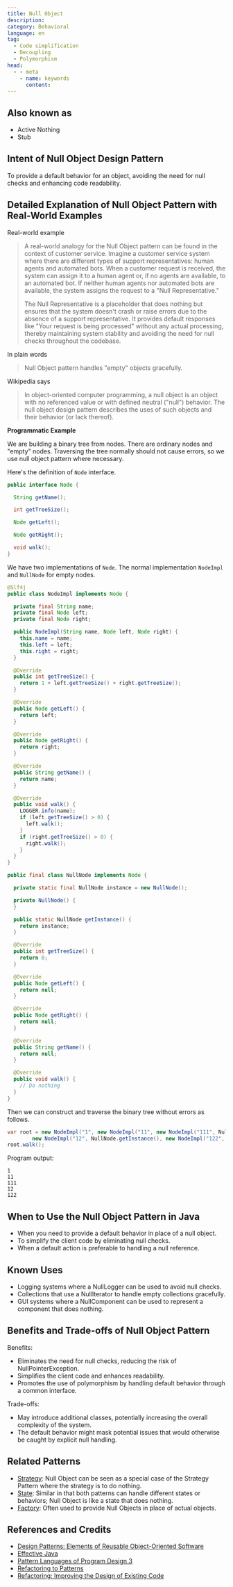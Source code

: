```yaml
---
title: Null Object
description:
category: Behavioral
language: en
tag:
  - Code simplification
  - Decoupling
  - Polymorphism
head:
  - - meta
    - name: keywords
      content:
---
```


## Also known as

* Active Nothing
* Stub

## Intent of Null Object Design Pattern

To provide a default behavior for an object, avoiding the need for null checks and enhancing code readability.

## Detailed Explanation of Null Object Pattern with Real-World Examples

Real-world example

> A real-world analogy for the Null Object pattern can be found in the context of customer service. Imagine a customer service system where there are different types of support representatives: human agents and automated bots. When a customer request is received, the system can assign it to a human agent or, if no agents are available, to an automated bot. If neither human agents nor automated bots are available, the system assigns the request to a "Null Representative."
>
> The Null Representative is a placeholder that does nothing but ensures that the system doesn't crash or raise errors due to the absence of a support representative. It provides default responses like "Your request is being processed" without any actual processing, thereby maintaining system stability and avoiding the need for null checks throughout the codebase.       

In plain words

> Null Object pattern handles "empty" objects gracefully.   

Wikipedia says

> In object-oriented computer programming, a null object is an object with no referenced value or with defined neutral ("null") behavior. The null object design pattern describes the uses of such objects and their behavior (or lack thereof).

**Programmatic Example**

We are building a binary tree from nodes. There are ordinary nodes and "empty" nodes. Traversing the tree normally should not cause errors, so we use null object pattern where necessary.

Here's the definition of `Node` interface.

```java
public interface Node {

  String getName();

  int getTreeSize();

  Node getLeft();

  Node getRight();

  void walk();
}
```

We have two implementations of `Node`. The normal implementation `NodeImpl` and `NullNode` for empty nodes.

```java
@Slf4j
public class NodeImpl implements Node {

  private final String name;
  private final Node left;
  private final Node right;

  public NodeImpl(String name, Node left, Node right) {
    this.name = name;
    this.left = left;
    this.right = right;
  }

  @Override
  public int getTreeSize() {
    return 1 + left.getTreeSize() + right.getTreeSize();
  }

  @Override
  public Node getLeft() {
    return left;
  }

  @Override
  public Node getRight() {
    return right;
  }

  @Override
  public String getName() {
    return name;
  }

  @Override
  public void walk() {
    LOGGER.info(name);
    if (left.getTreeSize() > 0) {
      left.walk();
    }
    if (right.getTreeSize() > 0) {
      right.walk();
    }
  }
}

public final class NullNode implements Node {

  private static final NullNode instance = new NullNode();

  private NullNode() {
  }

  public static NullNode getInstance() {
    return instance;
  }

  @Override
  public int getTreeSize() {
    return 0;
  }

  @Override
  public Node getLeft() {
    return null;
  }

  @Override
  public Node getRight() {
    return null;
  }

  @Override
  public String getName() {
    return null;
  }

  @Override
  public void walk() {
    // Do nothing
  }
}
```

Then we can construct and traverse the binary tree without errors as follows.

```java
var root = new NodeImpl("1", new NodeImpl("11", new NodeImpl("111", NullNode.getInstance(), NullNode.getInstance()), NullNode.getInstance()),
        new NodeImpl("12", NullNode.getInstance(), new NodeImpl("122", NullNode.getInstance(), NullNode.getInstance())));
root.walk();
```

Program output:

```
1
11
111
12
122
```

## When to Use the Null Object Pattern in Java

* When you need to provide a default behavior in place of a null object.
* To simplify the client code by eliminating null checks.
* When a default action is preferable to handling a null reference.

## Known Uses

* Logging systems where a NullLogger can be used to avoid null checks.
* Collections that use a NullIterator to handle empty collections gracefully.
* GUI systems where a NullComponent can be used to represent a component that does nothing.

## Benefits and Trade-offs of Null Object Pattern

Benefits:

* Eliminates the need for null checks, reducing the risk of NullPointerException.
* Simplifies the client code and enhances readability.
* Promotes the use of polymorphism by handling default behavior through a common interface.

Trade-offs:

* May introduce additional classes, potentially increasing the overall complexity of the system.
* The default behavior might mask potential issues that would otherwise be caught by explicit null handling.

## Related Patterns

* [Strategy](https://java-design-patterns.com/patterns/strategy/): Null Object can be seen as a special case of the Strategy Pattern where the strategy is to do nothing.
* [State](https://java-design-patterns.com/patterns/state/): Similar in that both patterns can handle different states or behaviors; Null Object is like a state that does nothing.
* [Factory](https://java-design-patterns.com/patterns/factory/): Often used to provide Null Objects in place of actual objects.

## References and Credits

* [Design Patterns: Elements of Reusable Object-Oriented Software](https://amzn.to/3w0pvKI)
* [Effective Java](https://amzn.to/4cGk2Jz)
* [Pattern Languages of Program Design 3](https://amzn.to/3UZkRF6)
* [Refactoring to Patterns](https://amzn.to/3VOO4F5)
* [Refactoring: Improving the Design of Existing Code](https://amzn.to/3UJ7etA)
